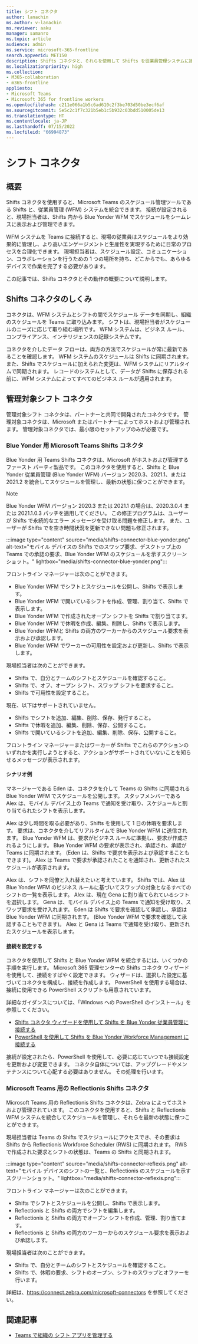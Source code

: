 ```yaml
---
title: シフト コネクタ
author: lanachin
ms.author: v-lanachin
ms.reviewer: aaku
manager: samanro
ms.topic: article
audience: admin
ms.service: microsoft-365-frontline
search.appverid: MET150
description: Shifts コネクタと、それらを使用して Shifts を従業員管理システムに接続する方法について説明します。
ms.localizationpriority: high
ms.collection:
- M365-collaboration
- m365-frontline
appliesto:
- Microsoft Teams
- Microsoft 365 for frontline workers
ms.openlocfilehash: c211e066a1b5c6ad610c2f3be703d50be3ecf6af
ms.sourcegitcommit: 5e5c2c1f7c321b5eb1c5b932c03bdd510005de13
ms.translationtype: HT
ms.contentlocale: ja-JP
ms.lasthandoff: 07/15/2022
ms.locfileid: "66994873"
---
```

# <a name="shifts-connectors"></a>シフト コネクタ

## <a name="overview"></a>概要

Shifts コネクタを使用すると、Microsoft Teams のスケジュール管理ツールである Shifts と、従業員管理 (WFM) システムを統合できます。 接続が設定されると、現場担当者は、Shifts 内から Blue Yonder WFM でスケジュールをシームレスに表示および管理できます。

WFM システムを Teams に接続すると、現場の従業員はスケジュールをより効果的に管理し、より高いエンゲージメントと生産性を実現するために日常のプロセスを合理化できます。 現場担当者は、スケジュール設定、コミュニケーション、コラボレーションを行うための 1 つの場所を持ち、どこからでも、あらゆるデバイスで作業を完了する必要があります。

この記事では、Shifts コネクタとその動作の概要について説明します。

## <a name="how-shifts-connectors-work"></a>Shifts コネクタのしくみ

コネクタは、WFM システムとシフトの間でスケジュール データを同期し、組織のスケジュールを Teams に取り込みます。 シフトは、現場担当者がスケジュールのニーズに応じて取り組む場所です。 WFM システムは、ビジネス ルール、コンプライアンス、インテリジェンスの記録システムです。

コネクタを介したデータ フローは、両方の方法でスケジュールが常に最新であることを確認します。 WFM システムのスケジュールは Shifts に同期されます。 また、Shifts でスケジュールに加えられた変更は、WFM システムにリアルタイムで同期されます。 レコードのシステムとして、データが Shifts に保存される前に、WFM システムによってすべてのビジネス ルールが適用されます。

## <a name="managed-shifts-connectors"></a>管理対象シフト コネクタ

管理対象シフト コネクタは、パートナーと共同で開発されたコネクタです。 管理対象コネクタは、Microsoft またはパートナーによってホストおよび管理されます。 管理対象コネクタでは、最小限のセットアップのみが必要です。

### <a name="microsoft-teams-shifts-connector-for-blue-yonder"></a>Blue Yonder 用 Microsoft Teams Shifts コネクタ
<a name="blue_yonder"> </a>

Blue Yonder 用 Teams Shifts コネクタは、Microsoft がホストおよび管理するファースト パーティ製品です。 このコネクタを使用すると、Shifts と Blue Yonder 従業員管理 (Blue Yonder WFM) バージョン 2020.3、2021.1、または 2021.2 を統合してスケジュールを管理し、最新の状態に保つことができます。  

> [!NOTE]
> Blue Yonder WFM バージョン 2020.3 または 2021.1 の場合は、2020.3.0.4 または 2021.1.0.3 パッチを適用してください。 この修正プログラムは、ユーザーが Shifts で永続的なエラー メッセージを受け取る問題を修正します。 また、ユーザーが Shifts でを空き時間状況を更新できない問題も修正されます。

:::image type="content" source="media/shifts-connector-blue-yonder.png" alt-text="モバイル デバイスの Shifts でのスワップ要求、デスクトップ上の Teams での承認の要求、Blue Yonder WFM のスケジュールを示すスクリーンショット。" lightbox="media/shifts-connector-blue-yonder.png":::

フロントライン マネージャーは次のことができます。

- Blue Yonder WFM でシフトとスケジュールを公開し、Shifts で表示します。
- Blue Yonder WFM で開いているシフトを作成、管理、割り当て、Shifts で表示します。
- Blue Yonder WFM で作成されたオープン シフトを Shifts で割り当てます。
- Blue Yonder WFM で休暇を作成、編集、削除し、Shifts で表示します。
- Blue Yonder WFMと Shifts の両方のワーカーからのスケジュール要求を表示および承認します。
- Blue Yonder WFM でワーカーの可用性を設定および更新し、Shifts で表示します。

現場担当者は次のことができます。

- Shifts で、自分とチームのシフトとスケジュールを確認すること。
- Shifts で、オフ、オープン シフト、スワップ シフトを要求すること。
- Shifts で可用性を設定すること。

現在、以下はサポートされていません。

- Shifts でシフトを追加、編集、削除、保存、発行すること。
- Shifts で休暇を追加、編集、削除、保存、公開すること。
- Shifts で開いているシフトを追加、編集、削除、保存、公開すること。

フロントライン マネージャーまたはワーカーが Shifts でこれらのアクションのいずれかを実行しようとすると、アクションがサポートされていないことを知らせるメッセージが表示されます。

#### <a name="example-scenario"></a>シナリオ例

マネージャーである Eden は、コネクタを介して Teams の Shifts に同期される Blue Yonder WFM でスケジュールを公開します。 スタッフメンバーである Alex は、モバイル デバイス上の Teams で通知を受け取り、スケジュールと割り当てられたシフトを表示します。

Alex は少し時間を取る必要があり、Shifts を使用して 1 日の休暇を要求します。 要求は、コネクタを介してリアルタイムで Blue Yonder WFM に送信されます。 Blue Yonder WFM は、要求がビジネス ルールに準拠し、要求が作成されるようにします。 Blue Yonder WFM の要求が表示され、承認され、承認が Teams に同期されます。 (Eden は、Shifts で要求を表示および承認することもできます)。 Alex は Teams で要求が承認されたことを通知され、更新されたスケジュールが表示されます。

Alex は、シフトを同僚と入れ替えたいと考えています。 Shifts では、Alex は Blue Yonder WFM のビジネス ルールに基づいてスワップの対象となるすべてのシフトの一覧を表示します。 Alex は、現在 Gena に割り当てられているシフトを選択します。 Gena は、モバイル デバイス上の Teams で通知を受け取り、スワップ要求を受け入れます。 Eden は Shifts で要求を確認して承認し、承認は Blue Yonder WFM に同期されます。 (Blue Yonder WFM で要求を確認して承認することもできます)。 Alex と Gena は Teams で通知を受け取り、更新されたスケジュールを表示します。

#### <a name="set-up-a-connection"></a>接続を設定する

コネクタを使用して Shifts と Blue Yonder WFM を統合するには、いくつかの手順を実行します。 Microsoft 365 管理センターの Shifts コネクタ ウィザードを使用して、接続をすばやく設定できます。 ウィザードは、選択した設定に基づいてコネクタを構成し、接続を作成します。 PowerShell を使用する場合は、接続に使用できる PowerShell スクリプトも用意されています。

詳細なガイダンスについては、「Windows への PowerShell のインストール」を参照してください。

- [Shifts コネクタ ウィザードを使用して Shifts を Blue Yonder 従業員管理に接続する](shifts-connector-wizard.md)
- [PowerShell を使用して Shifts を Blue Yonder Workforce Management に接続する](shifts-connector-blue-yonder-powershell-setup.md)

接続が設定されたら、PowerShell を使用して、必要に応じていつでも接続設定を更新および変更できます。 コネクタ自体については、アップグレードやメンテナンスについて心配する必要はありません。 その処理を行います。

### <a name="reflexis-shifts-connector-for-microsoft-teams"></a>Microsoft Teams 用の Reflectionis Shifts コネクタ

Microsoft Teams 用の Reflectionis Shifts コネクタは、Zebra によってホストおよび管理されています。 このコネクタを使用すると、Shifts と Reflectionis WFM システムを統合してスケジュールを管理し、それらを最新の状態に保つことができます。

現場担当者は Teams の Shifts でスケジュールにアクセスでき、その要求は Shifts から Reflectionis Workforce Scheduler (RWS) に同期されます。 RWS で作成された要求とシフトの状態は、Teams の Shifts と同期されます。

:::image type="content" source="media/shifts-connector-reflexis.png" alt-text="モバイル デバイスのシフトの一覧と、Reflectionis のスケジュールを示すスクリーンショット。" lightbox="media/shifts-connector-reflexis.png":::

フロントライン マネージャーは次のことができます。

- Shifts でシフトとスケジュールを公開し、Shifts で表示します。
- Reflectionis と Shifts の両方でシフトを編集します。
- Reflectionis と Shifts の両方でオープン シフトを作成、管理、割り当てます。
- Reflectionis と Shifts の両方のワーカーからのスケジュール要求を表示および承認します。

現場担当者は次のことができます。

- Shifts で、自分とチームのシフトとスケジュールを確認すること。
- Shifts で、休暇の要求、シフトのオープン、シフトのスワップとオファーを行います。

詳細は、https://connect.zebra.com/microsoft-connectors を参照してください。

## <a name="related-articles"></a>関連記事

- [Teams で組織の シフト アプリを管理する](/microsoftteams/expand-teams-across-your-org/shifts/manage-the-shifts-app-for-your-organization-in-teams?bc=/microsoft-365/frontline/breadcrumb/toc.json&toc=/microsoft-365/frontline/toc.json)
